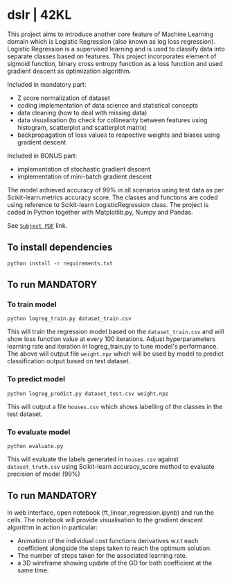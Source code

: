 # dslr | 42KL

This project aims to introduce another core feature of Machine Learning domain which is Logistic Regression (also known as log loss regression). Logistic Regression is a supervised learning and is used to 
classify data into separate classes based on features. This project incorporates element of sigmoid function, binary cross entropy function as a loss function and used gradient descent as optimization
algorithm. 

Included in mandatory part:
 - Z score normalization of dataset
 - coding implementation of data science and statistical concepts
 - data cleaning (how to deal with missing data)
 - data visualisation (to check for collinearity between features using histogram, scatterplot and scatterplot matrix)
 - backpropagation of loss values to respective weights and biases using gradient descent

Included in BONUS part:
 - implementation of stochastic gradient descent
 - implementation of mini-batch gradient descent

The model achieved accuracy of 99% in all scenarios using test data as per Scikit-learn.metrics accuracy score. The classes and functions are coded using reference to Scikit-learn LogisticRegression class. 
The project is coded in Python together with Matplotlib.py, Numpy and Pandas. 

See [`Subject PDF`](https://github.com/mseong123/dslr/blob/main/en.subject.pdf) link.

## To install dependencies
```
python install -r requirements.txt
```

## To run MANDATORY

### To train model
```
python logreg_train.py dataset_train.csv
```
This will train the regression model based on the `dataset_train.csv` and will show loss function value at every 100 iterations. Adjust hyperparameters learning rate and iteration in logreg_train.py to tune model's
performance. The above will output file `weight.npz` which will be used by model to predict classification output based on test dataset.

### To predict model
```
python logreg_predict.py dataset_test.csv weight.npz
```
This will output a file `houses.csv` which shows labelling of the classes in the test dataset. 

### To evaluate model
```
python evaluate.py
```
This will evaluate the labels generated in `houses.csv` against `dataset_truth.csv` using Scikit-learn accuracy_score method to evaluate precision of model (99%)

## To run MANDATORY




In web interface, open notebook (ft_linear_regression.ipynb) and run the cells. The notebook will provide visualisation to the gradient descent algorithm in action in particular:
* Animation of the individual cost functions derivatives w.r.t each coefficient alongside the steps taken to reach the optimum solution.
* The number of steps taken for the associated learning rate.
* a 3D wireframe showing update of the GD for both coefficient at the same time. 
